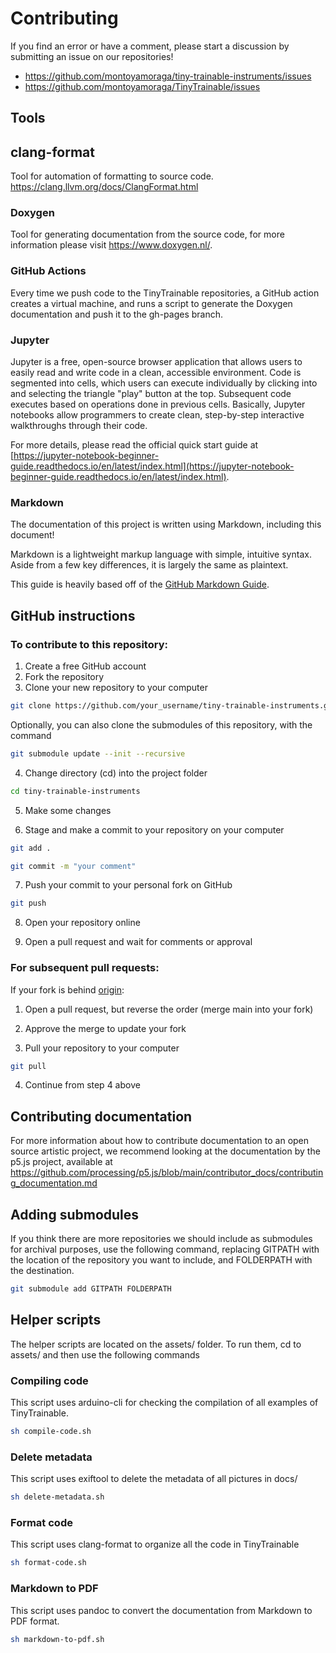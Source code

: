 # Contributing

If you find an error or have a comment, please start a discussion by submitting an issue on our repositories!

* https://github.com/montoyamoraga/tiny-trainable-instruments/issues
* https://github.com/montoyamoraga/TinyTrainable/issues

## Tools

## clang-format

Tool for automation of formatting to source code. https://clang.llvm.org/docs/ClangFormat.html

### Doxygen

Tool for generating documentation from the source code, for more information please visit https://www.doxygen.nl/.

### GitHub Actions

Every time we push code to the TinyTrainable repositories, a GitHub action creates a virtual machine, and runs a script to generate the Doxygen documentation and push it to the gh-pages branch.

### Jupyter

Jupyter is a free, open-source browser application that allows users to easily read and write code in a clean, accessible environment. Code is segmented into cells, which users can execute individually by clicking into and selecting the triangle "play" button at the top. Subsequent code executes based on operations done in previous cells. Basically, Jupyter notebooks allow programmers to create clean, step-by-step interactive walkthroughs through their code.

For more details, please read the official quick start guide at [https://jupyter-notebook-beginner-guide.readthedocs.io/en/latest/index.html](https://jupyter-notebook-beginner-guide.readthedocs.io/en/latest/index.html).

### Markdown

The documentation of this project is written using Markdown, including this document!

Markdown is a lightweight markup language with simple, intuitive syntax. Aside from a few key differences, it is largely the same as plaintext.

This guide is heavily based off of the [GitHub Markdown Guide](https://guides.github.com/features/mastering-markdown/).

## GitHub instructions

### To contribute to this repository:

1. Create a free GitHub account
2. Fork the repository
3. Clone your new repository to your computer

```bash
git clone https://github.com/your_username/tiny-trainable-instruments.git
```

Optionally, you can also clone the submodules of this repository, with the command 


```bash
git submodule update --init --recursive
```

4. Change directory (cd) into the project folder

```bash
cd tiny-trainable-instruments
```

5. Make some changes

6. Stage and make a commit to your repository on your computer

```bash
git add .
```

```bash
git commit -m "your comment"
```

7. Push your commit to your personal fork on GitHub

```bash
git push
```

8. Open your repository online

9. Open a pull request and wait for comments or approval

### For subsequent pull requests:

If your fork is behind [origin](https://github.com/montoyamoraga/tiny-trainable-instruments.git):

1. Open a pull request, but reverse the order (merge main into your fork)

2. Approve the merge to update your fork

3. Pull your repository to your computer

```bash
git pull
```

4. Continue from step 4 above

## Contributing documentation

For more information about how to contribute documentation to an open source artistic project, we recommend looking at the documentation by the p5.js project, available at https://github.com/processing/p5.js/blob/main/contributor_docs/contributing_documentation.md

## Adding submodules

If you think there are more repositories we should include as submodules for archival purposes, use the following command, replacing GITPATH with the location of the repository you want to include, and FOLDERPATH with the destination.


```bash
git submodule add GITPATH FOLDERPATH 
```

## Helper scripts

The helper scripts are located on the assets/ folder. To run them, cd to assets/ and then use the following commands

### Compiling code

This script uses arduino-cli for checking the compilation of all examples of TinyTrainable.

```bash
sh compile-code.sh
```

### Delete metadata

This script uses exiftool to delete the metadata of all pictures in docs/

```bash
sh delete-metadata.sh
```

### Format code

This script uses clang-format to organize all the code in TinyTrainable

```bash
sh format-code.sh
```

### Markdown to PDF

This script uses pandoc to convert the documentation from Markdown to PDF format.

```bash
sh markdown-to-pdf.sh
```
